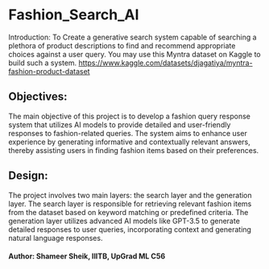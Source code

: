# Fashion_Search_AI
Introduction: To Create a generative search system capable of searching a plethora of product descriptions to find and recommend appropriate choices against a user query. You may use this Myntra dataset on Kaggle to build such a system.
https://www.kaggle.com/datasets/djagatiya/myntra-fashion-product-dataset

## Objectives: 
The main objective of this project is to develop a fashion query response system that utilizes AI models to provide detailed and user-friendly responses to fashion-related queries. The system aims to enhance user experience by generating informative and contextually relevant answers, thereby assisting users in finding fashion items based on their preferences. 

## Design: 
The project involves two main layers: the search layer and the generation layer. The search layer is responsible for retrieving relevant fashion items from the dataset based on keyword matching or predefined criteria. The generation layer utilizes advanced AI models like GPT-3.5 to generate detailed responses to user queries, incorporating context and generating natural language responses. 

#### Author: Shameer Sheik, IIITB, UpGrad ML C56
